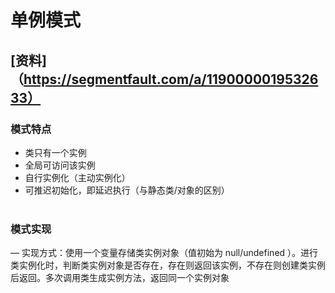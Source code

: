# 单例模式
## [资料]（https://segmentfault.com/a/1190000019532633）

### 模式特点
* 类只有一个实例
* 全局可访问该实例
* 自行实例化（主动实例化）
* 可推迟初始化，即延迟执行（与静态类/对象的区别）
<br><br>
### 模式实现
— 实现方式：使用一个变量存储类实例对象（值初始为 null/undefined ）。进行类实例化时，判断类实例对象是否存在，存在则返回该实例，不存在则创建类实例后返回。多次调用类生成实例方法，返回同一个实例对象